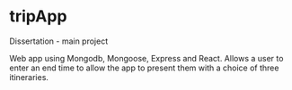 # tripApp
Dissertation - main project

Web app using Mongodb, Mongoose, Express and React.
Allows a user to enter an end time to allow the app to present them with a choice of three itineraries.
